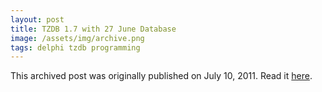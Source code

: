 ```yaml
---
layout: post
title: TZDB 1.7 with 27 June Database
image: /assets/img/archive.png
tags: delphi tzdb programming
---
```

This archived post was originally published on July 10, 2011. Read it [here](/alex.ciobanu.org/index54a8.html).
